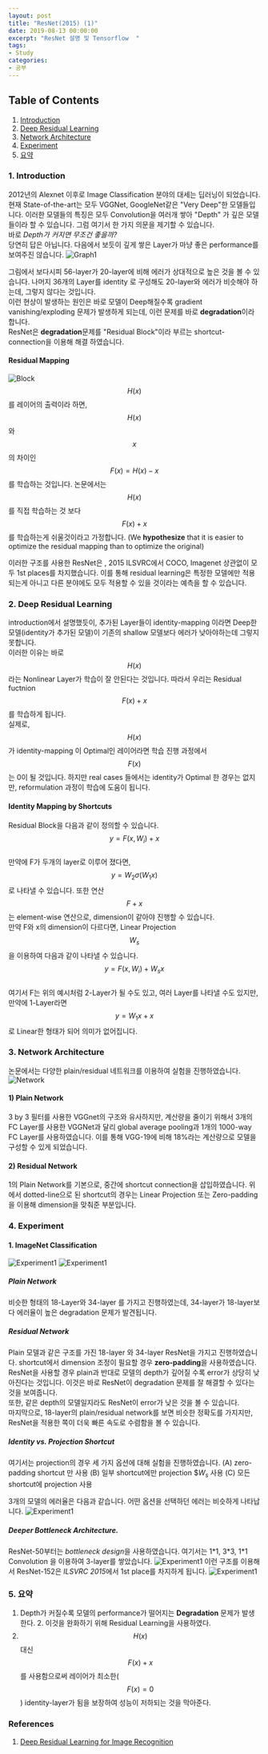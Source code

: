 ```yaml
---
layout: post
title: "ResNet(2015) (1)"
date: 2019-08-13 00:00:00
excerpt: "ResNet 설명 및 Tensorflow  "  
tags:
- Study
categories:
- 공부
---
```

## Table of Contents 
1. [Introduction](#intro)
2. [Deep Residual Learning](#res)
3. [Network Architecture](#network)
4. [Experiment](#exp)
5. [요약](#sum)  
  
   
   
### 1. Introduction<a name="intro"></a>
2012년의 Alexnet 이후로 Image Classification 분야의 대세는 딥러닝이 되었습니다. 현재 State-of-the-art는 모두 VGGNet, GoogleNet같은 "Very Deep"한 모델들입니다.   이러한 모델들의 특징은 모두 Convolution을 여러개 쌓아 "Depth" 가 깊은 모델들이라 할 수 있습니다. 그럼 여기서 한 가지 의문을 제기할 수 있습니다.  
바로 *Depth가 커지면 무조건 좋을까?*   
당연히 답은 아닙니다. 다음에서 보듯이 깊게 쌓은 Layer가 마냥 좋은 performance를 보여주진 않습니다.
![Graph1](https://github.com/dghg/dghg.github.io/raw/master/_posts/img/1-res.PNG)  
  
그림에서 보다시피 56-layer가 20-layer에 비해 에러가 상대적으로 높은 것을 볼 수 있습니다. 나머지 36개의 Layer를 identity 로 구성해도 20-layer와 에러가 비슷해야 하는데, 그렇지 않다는 것입니다.  
이런 현상이 발생하는 원인은 바로 모델이 Deep해질수록 gradient vanishing/exploding 문제가 발생하게 되는데, 이런 문제를 바로 **degradation**이라 합니다.  
ResNet은 **degradation**문제를 "Residual Block"이라 부르는 shortcut-connection을 이용해 해결 하였습니다.  
  
#### Residual Mapping
![Block](https://github.com/dghg/dghg.github.io/raw/master/_posts/img/2-res.PNG)  
$$ H(x) $$를 레이어의 출력이라 하면, $$ H(x) $$ 와 $$ x $$의 차이인 $$F(x) = H(x) - x $$ 를 학습하는 것입니다. 논문에서는 $$ H(x) $$를 직접 학습하는 것 보다 $$ F(x) + x $$를 학습하는게 쉬울것이라고 가정합니다. (We **hypothesize** that it is easier to optimize the residual mapping than to optimize the original)  
  
이러한 구조를 사용한 ResNet은 , 2015 ILSVRC에서 COCO, Imagenet 상관없이 모두 1st places를 차지했습니다. 이를 통해 residual learning은 특정한 모델에만 적용되는게 아니고 다른 분야에도 모두 적용할 수 있을 것이라는 예측을 할 수 있습니다.  
  
  
### 2. Deep Residual Learning <a name="res"></a>  
introduction에서 설명했듯이, 추가된 Layer들이 identity-mapping 이라면 Deep한 모델(identity가 추가된 모델)이 기존의 shallow 모델보다 에러가 낮아야하는데 그렇지 못합니다.   
이러한 이유는 바로 $$ H(x) $$라는 Nonlinear Layer가 학습이 잘 안된다는 것입니다. 따라서 우리는 Residual fuctnion $$ F(x) + x$$를 학습하게 됩니다.  
실제로, $$H(x)$$가 identity-mapping 이 Optimal인 레이어라면 학습 진행 과정에서 $$F(x) $$는 0이 될 것입니다. 하지만 real cases 들에서는 identity가 Optimal 한 경우는 없지만, reformulation 과정이 학습에 도움이 됩니다.  
  
#### Identity Mapping by Shortcuts
Residual Block을 다음과 같이 정의할 수 있습니다.  
$$ y = F(x,{W_{i}})+x $$  
만약에 F가 두개의 layer로 이루어 졌다면,  
$$ y = W_{2}\sigma(W_{1}x) $$로 나타낼 수 있습니다.  또한 연산 $$ F + x $$ 는 element-wise 연산으로, dimension이 같아야 진행할 수 있습니다.  
만약 F와 x의 dimension이 다르다면, Linear Projection $$ W_{s} $$ 을 이용하여 다음과 같이 나타낼 수 있습니다.  
$$ y = F(x,{W_{i}})+W_{s}x $$  
여기서 F는 위의 예시처럼 2-Layer가 될 수도 있고, 여러 Layer를 나타낼 수도 있지만, 만약에 1-Layer라면 $$ y = W_{1}x + x $$ 로 Linear한 형태가 되어 의미가 없어집니다.  

  
### 3. Network Architecture<a name="network"></a> 
논문에서는 다양한 plain/residual 네트워크를 이용하여 실험을 진행하였습니다.  
![Network](https://github.com/dghg/dghg.github.io/raw/master/_posts/img/3-res.PNG)  
#### 1) Plain Network
3 by 3 필터를 사용한 VGGnet의 구조와 유사하지만, 계산량을 줄이기 위해서 3개의 FC Layer를 사용한 VGGNet과 달리 global average pooling과 1개의 1000-way FC Layer를 사용하였습니다. 이를 통해 VGG-19에 비해 18%라는 계산량으로 모델을 구성할 수 있게 되었습니다.    
#### 2) Residual Network
1의 Plain Network를 기본으로, 중간에 shortcut connection을 삽입하였습니다. 위에서 dotted-line으로 된 shortcut의 경우는 Linear Projection 또는 Zero-padding을 이용해 dimension을 맞춰준 부분입니다.

### 4. Experiment  <a name="exp"></a> 
  
#### 1. ImageNet Classification
![Experiment1](https://github.com/dghg/dghg.github.io/raw/master/_posts/img/4-res.PNG) 
![Experiment1](https://github.com/dghg/dghg.github.io/raw/master/_posts/img/5-res.PNG)
##### Plain Network
비슷한 형태의 18-Layer와 34-layer 를 가지고 진행하였는데, 34-layer가 18-layer보다 에러율이 높은 degradation 문제가 발견됩니다. 
##### Residual Network
Plain 모델과 같은 구조를 가진 18-layer 와 34-layer ResNet을 가지고 진행하였습니다. shortcut에서 dimension 조정이 필요할 경우 **zero-padding**을 사용하였습니다. ResNet을 사용할 경우 plain과 반대로 모델의 depth가 깊어질 수록 error가 상당히 낮아진다는 것입니다. 이것은 바로 ResNet이 degradation 문제를 잘 해결할 수 있다는 것을 보여줍니다.  
또한, 같은 depth의 모델일지라도 ResNet이 error가 낮은 것을 볼 수 있습니다.  
마지막으로, 18-layer의 plain/residual network를 보면 비슷한 정확도를 가지지만, ResNet을 적용한 쪽이 더욱 빠른 속도로 수렴함을 볼 수 있습니다.  
  
##### Identity vs. Projection Shortcut
여기서는 projection의 경우 세 가지 옵션에 대해 실험을 진행하였습니다. (A) zero-padding shortcut 만 사용 (B) 일부 shortcut에만 projection $$W_{s}$ 사용 (C) 모든 shortcut에 projection 사용  
  
3개의 모델의 에러율은 다음과 같습니다. 어떤 옵션을 선택하던 에러는 비슷하게 나타납니다. 
![Experiment1](https://github.com/dghg/dghg.github.io/raw/master/_posts/img/6-res.PNG)

##### Deeper Bottleneck Architecture.
ResNet-50부터는 *bottleneck design*을 사용하였습니다. 여기서는  1\*1, 3\*3, 1\*1 Convolution 을 이용하여 3-layer를 쌓았습니다.
![Experiment1](https://github.com/dghg/dghg.github.io/raw/master/_posts/img/8-res.PNG)
이런 구조를 이용해서 ResNet-152은 *ILSVRC 2015*에서 1st place를 차지하게 됩니다.
![Experiment1](https://github.com/dghg/dghg.github.io/raw/master/_posts/img/7-res.PNG)


### 5. 요약<a name="sum"></a> 
1. Depth가 커질수록 모델의 performance가 떨어지는 **Degradation** 문제가 발생한다.  2. 이것을 완화하기 위해 Residual Learning을 사용하였다.  
3. $$H(x)$$ 대신 $$F(x) + x$$를 사용함으로써 레이어가 최소한($$F(x)=0$$) identity-layer가 됨을 보장하여 성능이 저하되는 것을 막아준다.

### References
1. [Deep Residual Learning for Image Recognition](https://arxiv.org/pdf/1512.03385.pdf)